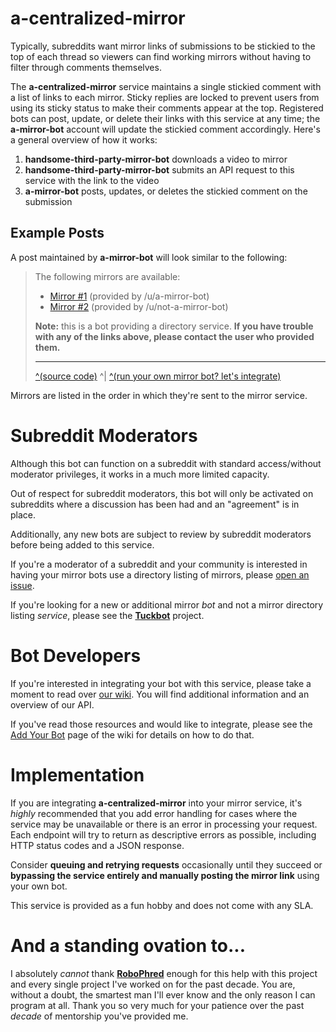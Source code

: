 # a-centralized-mirror

Typically, subreddits want mirror links of submissions to be stickied to the top of each thread so viewers can find working mirrors without having to filter through comments themselves.

The **a-centralized-mirror** service maintains a single stickied comment with a list of links to each mirror. Sticky replies are locked to prevent users from using its sticky status to make their comments appear at the top. Registered bots can post, update, or delete their links with this service at any time; the **a-mirror-bot** account will update the stickied comment accordingly. Here's a general overview of how it works:

1. **handsome-third-party-mirror-bot** downloads a video to mirror
2. **handsome-third-party-mirror-bot** submits an API request to this service with the link to the video
3. **a-mirror-bot** posts, updates, or deletes the stickied comment on the submission

## Example Posts

A post maintained by **a-mirror-bot** will look similar to the following:

> The following mirrors are available:
>
> - [Mirror #1](https://youtube.com/) (provided by /u/a-mirror-bot)
> - [Mirror #2](https://youtube.com/) (provided by /u/not-a-mirror-bot)
>
> **Note:** this is a bot providing a directory service. **If you have trouble with any of the links above, please contact the user who provided them.**
>
> ---
>
> [^(source code)](https://amirror.link/source) ^| [^(run your own mirror bot? let's integrate)](https://amirror.link/lets-talk)

Mirrors are listed in the order in which they're sent to the mirror service.

# Subreddit Moderators

Although this bot can function on a subreddit with standard access/without moderator privileges, it works in a much more limited capacity.

Out of respect for subreddit moderators, this bot will only be activated on subreddits where a discussion has been had and an "agreement" is in place.

Additionally, any new bots are subject to review by subreddit moderators before being added to this service.

If you're a moderator of a subreddit and your community is interested in having your mirror bots use a directory listing of mirrors, please [open an issue](https://github.com/kyleratti/a-centralized-mirror/issues/new?assignees=kyleratti&labels=subreddit+partnership&template=subreddit-partnership.md&title=).

If you're looking for a new or additional mirror _bot_ and not a mirror directory listing _service_, please see the [**Tuckbot**](https://github.com/kyleratti/tuckbot-downloader) project.

# Bot Developers

If you're interested in integrating your bot with this service, please take a moment to read over [our wiki](https://github.com/kyleratti/a-centralized-mirror/wiki). You will find additional information and an overview of our API.

If you've read those resources and would like to integrate, please see the [Add Your Bot](https://github.com/kyleratti/a-centralized-mirror/wiki/Add-Your-Bot) page of the wiki for details on how to do that.

# Implementation

If you are integrating **a-centralized-mirror** into your mirror service, it's _highly_ recommended that you add error handling for cases where the service may be unavailable or there is an error in processing your request. Each endpoint will try to return as descriptive errors as possible, including HTTP status codes and a JSON response.

Consider **queuing and retrying requests** occasionally until they succeed or **bypassing the service entirely and manually posting the mirror link** using your own bot.

This service is provided as a fun hobby and does not come with any SLA.

# And a standing ovation to...

I absolutely _cannot_ thank **[RoboPhred](https://github.com/robophred)** enough for this help with this project and every single project I've worked on for the past decade. You are, without a doubt, the smartest man I'll ever know and the only reason I can program at all. Thank you so very much for your patience over the past _decade_ of mentorship you've provided me.
